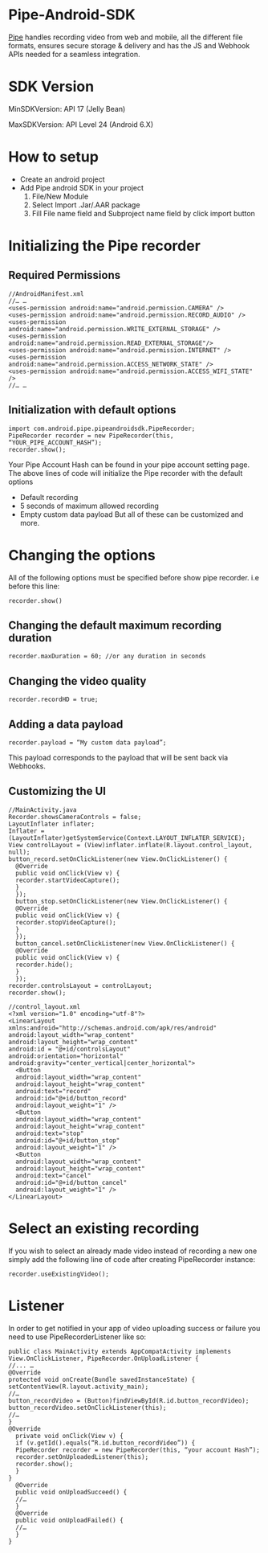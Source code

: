 # Pipe-Android-SDK

[Pipe](https://addpipe.com/) handles recording video from web and mobile, all the different file formats, ensures secure storage & delivery and has the JS and Webhook APIs needed for a seamless integration.

# SDK Version
MinSDKVersion:  API 17 (Jelly Bean)

MaxSDKVersion: API Level 24 (Android 6.X)

# How to setup
* Create an android project
* Add Pipe android SDK in your project
  1. File/New Module
  2. Select Import .Jar/.AAR package
  3. Fill File name field and Subproject name field by click import button

# Initializing the Pipe recorder

## Required Permissions

```
//AndroidManifest.xml
//… …
<uses-permission android:name="android.permission.CAMERA" />
<uses-permission android:name="android.permission.RECORD_AUDIO" />
<uses-permission android:name="android.permission.WRITE_EXTERNAL_STORAGE" />
<uses-permission android:name="android.permission.READ_EXTERNAL_STORAGE"/>
<uses-permission android:name="android.permission.INTERNET" />
<uses-permission android:name="android.permission.ACCESS_NETWORK_STATE" />
<uses-permission android:name="android.permission.ACCESS_WIFI_STATE" />
//… …
```

## Initialization with default options

```
import com.android.pipe.pipeandroidsdk.PipeRecorder;
PipeRecorder recorder = new PipeRecorder(this, “YOUR_PIPE_ACCOUNT_HASH”);
recorder.show();
```

Your Pipe Account Hash can be found in your pipe account setting page.
The above lines of code will initialize the Pipe recorder with the default options
* Default recording
* 5 seconds of maximum allowed recording
* Empty custom data payload
But all of these can be customized and more.

# Changing the options

All of the following options must be specified before show pipe recorder. i.e before this line:

```
recorder.show()
```

## Changing the default maximum recording duration

```
recorder.maxDuration = 60; //or any duration in seconds
```

## Changing the video quality

```
recorder.recordHD = true;
```

## Adding a data payload

```
recorder.payload = “My custom data payload”;
```

This payload corresponds to the payload that will be sent back via Webhooks.

## Customizing the UI

```
//MainActivity.java
Recorder.showsCameraControls = false;
LayoutInflater inflater;
Inflater = (LayoutInflater)getSystemService(Context.LAYOUT_INFLATER_SERVICE);
View controlLayout = (View)inflater.inflate(R.layout.control_layout, null);
button_record.setOnClickListener(new View.OnClickListener() {
  @Override
  public void onClick(View v) {
  recorder.startVideoCapture();
  }
  });
  button_stop.setOnClickListener(new View.OnClickListener() {
  @Override
  public void onClick(View v) {
  recorder.stopVideoCapture();
  }
  });
  button_cancel.setOnClickListener(new View.OnClickListener() {
  @Override
  public void onClick(View v) {
  recorder.hide();
  }
  });
recorder.controlsLayout = controlLayout;
recorder.show();
```

```
//control_layout.xml
<?xml version="1.0" encoding="utf-8"?>
<LinearLayout xmlns:android="http://schemas.android.com/apk/res/android"
android:layout_width="wrap_content"
android:layout_height="wrap_content"
android:id = "@+id/controlsLayout"
android:orientation="horizontal"
android:gravity="center_vertical|center_horizontal">
  <Button
  android:layout_width="wrap_content"
  android:layout_height="wrap_content"
  android:text="record"
  android:id="@+id/button_record"
  android:layout_weight="1" />
  <Button
  android:layout_width="wrap_content"
  android:layout_height="wrap_content"
  android:text="stop"
  android:id="@+id/button_stop"
  android:layout_weight="1" />
  <Button
  android:layout_width="wrap_content"
  android:layout_height="wrap_content"
  android:text="cancel"
  android:id="@+id/button_cancel"
  android:layout_weight="1" />
</LinearLayout>
```

# Select an existing recording

If you wish to select an already made video instead of recording a new one simply add the following line of code after creating PipeRecorder instance: 

```
recorder.useExistingVideo();
```

# Listener

In order to get notified in your app of video uploading success or failure you need to use PipeRecorderListener like so:

```
public class MainActivity extends AppCompatActivity implements View.OnClickListener, PipeRecorder.OnUploadListener {
//... …
@Override
protected void onCreate(Bundle savedInstanceState) {
setContentView(R.layout.activity_main);
//…
button_recordVideo = (Button)findViewById(R.id.button_recordVideo);
button_recordVideo.setOnClickListener(this);
//…
}
@Override
  private void onClick(View v) {
  if (v.getId().equals(“R.id.button_recordVideo”)) {
  PipeRecorder recorder = new PipeRecorder(this, “your account Hash”);
  recorder.setOnUploadedListener(this);
  recorder.show();
  }
}
  @Override
  public void onUploadSucceed() {
  //…
  }
  @Override
  public void onUploadFailed() {
  //…
  }
}
```
